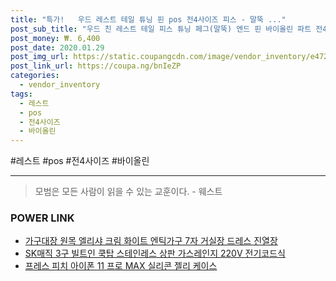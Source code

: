 ```yaml
--- 
title: "특가!   우드 레스트 테일 튜닝 핀 pos 전4사이즈 피스 - 말뚝 ..." 
post_sub_title: "우드 친 레스트 테일 피스 튜닝 페그(말뚝) 엔드 핀 바이올린 파트 전4사이즈 - pos/4" 
post_money: ₩. 6,400 
post_date: 2020.01.29 
post_img_url: https://static.coupangcdn.com/image/vendor_inventory/e472/97239e8b6c3659c3870fe14475d621eb0cd004f7f1d16c3404004ff5da6b.jpg 
post_link_url: https://coupa.ng/bnIeZP 
categories: 
  - vendor_inventory 
tags: 
  - 레스트 
  - pos 
  - 전4사이즈 
  - 바이올린 
--- 
```

  #레스트 #pos #전4사이즈 #바이올린 
<hr> 

> 모범은 모든 사람이 읽을 수 있는 교훈이다. - 웨스트 


### POWER LINK

* <a href="https://blog.naver.com/fasyy4321/221789348943" target="_blank">가구대장 원목 엘리샤 크림 화이트 엔틱가구 7자 거실장 드레스 진열장</a>
* <a href="https://blog.naver.com/santokki14/221785868854" target="_blank">SK매직 3구 빌트인 쿡탑 스테인레스 상판 가스레인지 220V 전기코드식</a>
* <a href="https://blog.naver.com/fasyy4321/221789607599" target="_blank">프레스 피치 아이폰 11 프로 MAX 실리콘 젤리 케이스</a>
